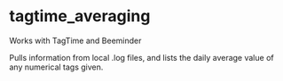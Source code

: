 tagtime_averaging
=================
Works with TagTime and Beeminder

Pulls information from local .log files, and lists the daily average value of any numerical tags given.